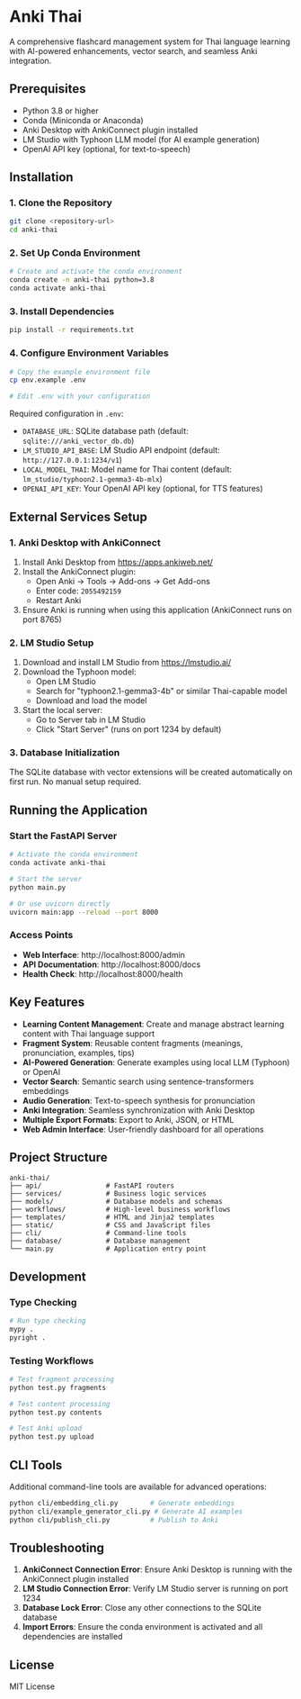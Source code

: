 # Anki Thai

A comprehensive flashcard management system for Thai language learning with AI-powered enhancements, vector search, and seamless Anki integration.

## Prerequisites

- Python 3.8 or higher
- Conda (Miniconda or Anaconda)
- Anki Desktop with AnkiConnect plugin installed
- LM Studio with Typhoon LLM model (for AI example generation)
- OpenAI API key (optional, for text-to-speech)

## Installation

### 1. Clone the Repository

```bash
git clone <repository-url>
cd anki-thai
```

### 2. Set Up Conda Environment

```bash
# Create and activate the conda environment
conda create -n anki-thai python=3.8
conda activate anki-thai
```

### 3. Install Dependencies

```bash
pip install -r requirements.txt
```

### 4. Configure Environment Variables

```bash
# Copy the example environment file
cp env.example .env

# Edit .env with your configuration
```

Required configuration in `.env`:
- `DATABASE_URL`: SQLite database path (default: `sqlite:///anki_vector_db.db`)
- `LM_STUDIO_API_BASE`: LM Studio API endpoint (default: `http://127.0.0.1:1234/v1`)
- `LOCAL_MODEL_THAI`: Model name for Thai content (default: `lm_studio/typhoon2.1-gemma3-4b-mlx`)
- `OPENAI_API_KEY`: Your OpenAI API key (optional, for TTS features)

## External Services Setup

### 1. Anki Desktop with AnkiConnect

1. Install Anki Desktop from https://apps.ankiweb.net/
2. Install the AnkiConnect plugin:
   - Open Anki → Tools → Add-ons → Get Add-ons
   - Enter code: `2055492159`
   - Restart Anki
3. Ensure Anki is running when using this application (AnkiConnect runs on port 8765)

### 2. LM Studio Setup

1. Download and install LM Studio from https://lmstudio.ai/
2. Download the Typhoon model:
   - Open LM Studio
   - Search for "typhoon2.1-gemma3-4b" or similar Thai-capable model
   - Download and load the model
3. Start the local server:
   - Go to Server tab in LM Studio
   - Click "Start Server" (runs on port 1234 by default)

### 3. Database Initialization

The SQLite database with vector extensions will be created automatically on first run. No manual setup required.

## Running the Application

### Start the FastAPI Server

```bash
# Activate the conda environment
conda activate anki-thai

# Start the server
python main.py

# Or use uvicorn directly
uvicorn main:app --reload --port 8000
```

### Access Points

- **Web Interface**: http://localhost:8000/admin
- **API Documentation**: http://localhost:8000/docs
- **Health Check**: http://localhost:8000/health

## Key Features

- **Learning Content Management**: Create and manage abstract learning content with Thai language support
- **Fragment System**: Reusable content fragments (meanings, pronunciation, examples, tips)
- **AI-Powered Generation**: Generate examples using local LLM (Typhoon) or OpenAI
- **Vector Search**: Semantic search using sentence-transformers embeddings
- **Audio Generation**: Text-to-speech synthesis for pronunciation
- **Anki Integration**: Seamless synchronization with Anki Desktop
- **Multiple Export Formats**: Export to Anki, JSON, or HTML
- **Web Admin Interface**: User-friendly dashboard for all operations

## Project Structure

```
anki-thai/
├── api/                # FastAPI routers
├── services/           # Business logic services
├── models/             # Database models and schemas
├── workflows/          # High-level business workflows
├── templates/          # HTML and Jinja2 templates
├── static/             # CSS and JavaScript files
├── cli/                # Command-line tools
├── database/           # Database management
└── main.py             # Application entry point
```

## Development

### Type Checking

```bash
# Run type checking
mypy .
pyright .
```

### Testing Workflows

```bash
# Test fragment processing
python test.py fragments

# Test content processing
python test.py contents

# Test Anki upload
python test.py upload
```

## CLI Tools

Additional command-line tools are available for advanced operations:

```bash
python cli/embedding_cli.py        # Generate embeddings
python cli/example_generator_cli.py # Generate AI examples
python cli/publish_cli.py          # Publish to Anki
```

## Troubleshooting

1. **AnkiConnect Connection Error**: Ensure Anki Desktop is running with the AnkiConnect plugin installed
2. **LM Studio Connection Error**: Verify LM Studio server is running on port 1234
3. **Database Lock Error**: Close any other connections to the SQLite database
4. **Import Errors**: Ensure the conda environment is activated and all dependencies are installed

## License

MIT License